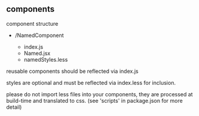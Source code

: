 ## components

component structure

- /NamedComponent
  
  - index.js
  - Named.jsx
  - namedStyles.less

reusable components should be reflected via index.js

styles are optional and must be reflected via index.less for inclusion.

please do not import less files into your components, they are processed at build-time and translated to css.  (see 'scripts' in package.json for more detail)
